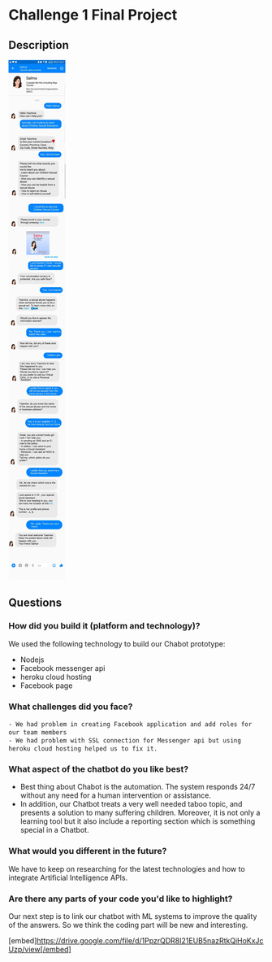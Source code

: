 # Challenge 1 Final Project

## Description

![ScreenShot](Mutanafas-Salma1.jpg?raw=true)

## Questions

### How did you build it (platform and technology)?

We used the following technology to build our Chabot prototype:
   - Nodejs
   - Facebook messenger api
   - heroku cloud hosting
   - Facebook page


### What challenges did you face?

    - We had problem in creating Facebook application and add roles for our team members
    - We had problem with SSL connection for Messenger api but using heroku cloud hosting helped us to fix it.

### What aspect of the chatbot do you like best? 

 - Best thing about Chabot is the automation. The system responds 24/7 without any need for a human intervention or assistance.
- In addition, our Chatbot treats a very well needed taboo topic, and presents a solution to many suffering children.
Moreover, it is not only a learning tool but it also include a reporting section which is something special in a Chatbot.


### What would you different in the future? 

 We have to keep on researching for the latest technologies and how to integrate Artificial Intelligence APIs.

### Are there any parts of your code you'd like to highlight?

 Our next step is to link our chatbot with ML systems to improve the quality of the answers. So we think the coding part will be new and interesting.
 

 [embed]https://drive.google.com/file/d/1PpzrQDR8I21EUB5nazRtkQiHoKxJcUzp/view[/embed]  
